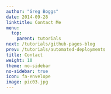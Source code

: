 ```yaml
---
author: "Greg Boggs"
date: 2014-09-28
linktitle: Contact Me
menu:
  top:
    parent: tutorials
next: /tutorials/github-pages-blog
prev: /tutorials/automated-deployments
title: Contact
weight: 10
theme: no-sidebar
no-sidebar: true
icon: fa-envelope
image: pic03.jpg
---
```


